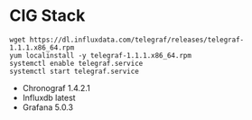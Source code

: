 # CIG Stack
```
wget https://dl.influxdata.com/telegraf/releases/telegraf-1.1.1.x86_64.rpm
yum localinstall -y telegraf-1.1.1.x86_64.rpm
systemctl enable telegraf.service
systemctl start telegraf.service
```
* Chronograf 1.4.2.1
* Influxdb latest
* Grafana 5.0.3
